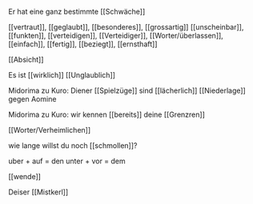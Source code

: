 Er hat eine ganz bestimmte [[Schwäche]]

[[vertraut]], [[geglaubt]], [[besonderes]], [[grossartig]]
[[unscheinbar]], [[funkten]], [[verteidigen]], [[Verteidiger]], [[Worter/überlassen]], [[einfach]], [[fertig]], [[beziegt]], [[ernsthaft]]

[[Absicht]]

Es ist [[wirklich]] [[Unglaublich]]

Midorima zu Kuro: Diener [[Spielzüge]] sind [[lächerlich]]
[[Niederlage]] gegen Aomine 

Midorima zu Kuro: wir kennen [[bereits]] deine [[Grenzren]]

[[Worter/Verheimlichen]] 

wie lange willst du noch [[schmollen]]?  

uber + auf = den
	unter + vor = dem

[[wende]]

Deiser [[Mistkerl]]